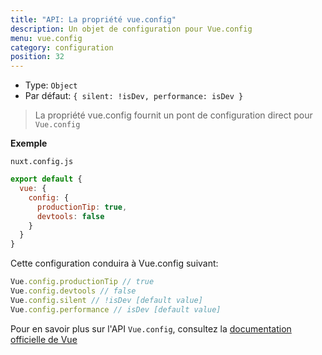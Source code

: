 ```yaml
---
title: "API: La propriété vue.config"
description: Un objet de configuration pour Vue.config
menu: vue.config
category: configuration
position: 32
---
```


- Type: `Object`
- Par défaut: `{ silent: !isDev, performance: isDev }`

> La propriété vue.config fournit un pont de configuration direct pour `Vue.config`


**Exemple**

`nuxt.config.js`

```js
export default {
  vue: {
    config: {
      productionTip: true,
      devtools: false
    }
  }
}
```

Cette configuration conduira à Vue.config suivant:

``` js
Vue.config.productionTip // true
Vue.config.devtools // false
Vue.config.silent // !isDev [default value]
Vue.config.performance // isDev [default value]
```


Pour en savoir plus sur l'API `Vue.config`, consultez la [documentation officielle de Vue](https://vuejs.org/v2/api/#Global-Config)
